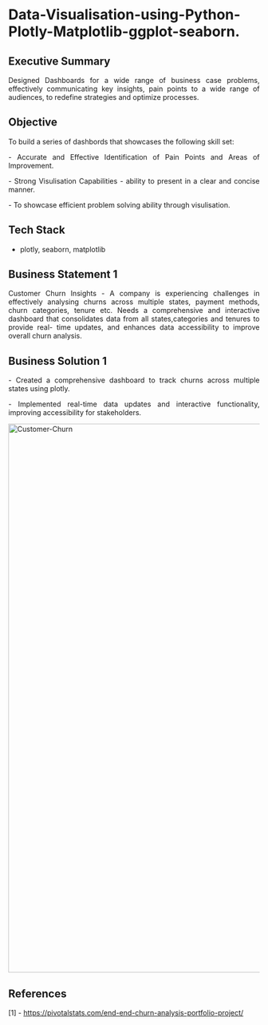# Data-Visualisation-using-Python-Plotly-Matplotlib-ggplot-seaborn.

<h2 align="left">Executive Summary</h2>

<p align="justify">Designed Dashboards for a wide range of business case problems, effectively communicating key insights, pain points to a wide range of audiences, to redefine strategies and optimize processes.</p>

<h2 align = "left">Objective</h2>

<p align="justify"> To build a series of dashbords that showcases the following skill set:</p>
  <p align="justify"> - Accurate and Effective Identification of Pain Points and Areas of Improvement.</p>
  <p align="justify"> - Strong Visulisation Capabilities - ability to present in a clear and concise manner.</p>
  <p align="justify"> - To showcase efficient problem solving ability through visulisation.</p>

<h2 align="left">Tech Stack</h2>

  - plotly, seaborn, matplotlib

<h2 align="left">Business Statement 1</h2>

<p align="justify"> Customer Churn Insights - A company is experiencing challenges in effectively analysing churns across multiple states, payment methods, churn categories, tenure etc. Needs a comprehensive and interactive dashboard that consolidates data from all states,categories and tenures to  provide real- time updates, and enhances data accessibility to improve overall churn analysis.</p>

<h2 align="left">Business Solution 1</h2>

<p align="justify">- Created a comprehensive dashboard to track churns across multiple
states using plotly.</p>

<p align="justify">- Implemented real-time data updates and interactive functionality, improving
accessibility for stakeholders.</p>

<img width="1100" alt="Customer-Churn" src="https://github.com/user-attachments/assets/06b1aa82-3a07-42f8-8e2f-1cd9e36cce67">
  
<h2 align="left">References</h2>

[1] - https://pivotalstats.com/end-end-churn-analysis-portfolio-project/
